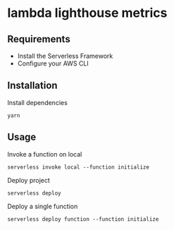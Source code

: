 # lambda lighthouse metrics

## Requirements
- Install the Serverless Framework
- Configure your AWS CLI

## Installation

Install dependencies

```
yarn
```

## Usage

Invoke a function on local

```
serverless invoke local --function initialize
```

Deploy project

```
serverless deploy
```

Deploy a single function

```
serverless deploy function --function initialize
```
